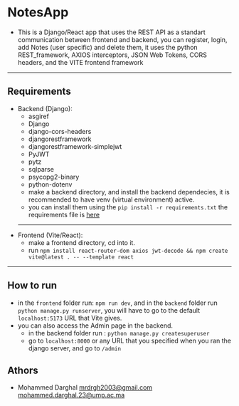 # NotesApp
- This is a Django/React app that uses the REST API as a standart communication between frontend and backend, you can register, login, add Notes (user specific) and delete them, it uses the python REST_framework, AXIOS interceptors, JSON Web Tokens, CORS headers, and the VITE frontend framework
---
## Requirements
- Backend (Django):
  - asgiref
  - Django
  - django-cors-headers
  - djangorestframework
  - djangorestframework-simplejwt
  - PyJWT
  - pytz
  - sqlparse
  - psycopg2-binary
  - python-dotenv
  - make a backend directory, and install the backend dependecies, it is recommended to have venv (virtual environment) active.
  - you can install them using the `pip install -r requirements.txt` the requirements file is <a href="https://github.com/Mrdrgh/Django_Pjs/blob/main/NotesApp/backend/backend/requirements.txt">here</a>
  ---
- Frontend (Vite/React):
  - make a frontend directory, cd into it.
  - run `npm install react-router-dom axios jwt-decode && npm create vite@latest . -- --template react`
---
## How to run
- in the `frontend` folder run: `npm run dev`, and in the `backend` folder run `python manage.py runserver`, you will have to go to the default `localhost:5173` URL that Vite gives.
- you can also access the Admin page in the backend.
  - in the backend folder run : `python manage.py createsuperuser`
  - go to `localhost:8000` or any URL that you specified when you ran the django server, and go to `/admin`

## Athors
- Mohammed Darghal <mrdrgh2003@gmail.com> <mohammed.darghal.23@ump.ac.ma>


